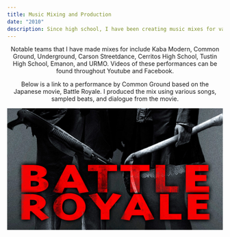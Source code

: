 ```yaml
---
title: Music Mixing and Production
date: "2010"
description: Since high school, I have been creating music mixes for various clients and events. These include Hip-Hop dance teams, weddings, debuts, and other performances. I use programs such as Mixcraft and Serato to seamlessly blend together different music tracks and produce beats to create rhythmic transitions. On top of music mixes, I am also knowledgable about DJing. These skills have helped enhance audio on video pieces that I've worked on.
---
```


<p style="text-align:center">Notable teams that I have made mixes for include Kaba Modern, Common Ground, Underground, Carson Streetdance, Cerritos High School, Tustin High School, Emanon, and URMO. Videos of these performances can be found throughout Youtube and Facebook.</p>

<p style="text-align:center">Below is a link to a performance by Common Ground based on the Japanese movie, Battle Royale. I produced the mix using various songs, sampled beats, and dialogue from the movie.</p>

<a href="https://www.youtube.com/watch?v=uMvZW-PvOmI" target="_blank">
         <img alt="Common Ground Battle Royale" src="./music.jpeg"/>
</a>
